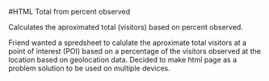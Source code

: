 #HTML Total from percent observed

Calculates the aproximated total (visitors) based on percent observed.

Friend wanted a spredsheet to calulate the aproximate total visitors
at a point of interest (POI) based on a percentage of the visitors
observed at the location based on geolocation data. Decided to make
html page as a problem solution to be used on multiple devices. 
